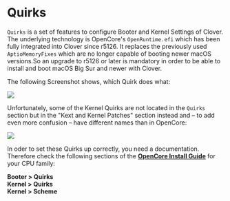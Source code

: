 # Quirks

`Quirks` is a set of features to configure Booter and Kernel Settings of Clover. The underlying technology is OpenCore's `OpenRuntime.efi` which has been fully integrated into Clover since r5126. It replaces the previously used `AptioMemoryFixes` which are no longer capable of booting newer macOS versions.So an upgrade to r5126 or later is mandatory in order to be able to install and boot macOS Big Sur and newer with Clover.

The following Screenshot shows, which Quirk does what:

![](/Users/kl45u5/Desktop/Quirks1.png)

Unfortunately, some of the Kernel Quirks are not located in the `Quirks` section but in the "Kext and Kernel Patches" section instead and – to add even more confusion – have different names than in OpenCore:

![](/Users/kl45u5/Desktop/Quirks2.png)

In oder to set these Quirks up correctly, you need a documentation. Therefore check the following sections of the [**OpenCore Install Guide**](https://dortania.github.io/OpenCore-Install-Guide/) for your CPU family:

**Booter > Quirks**</br>
**Kernel > Quirks**</br>
**Kernel > Scheme**</br>
